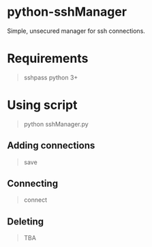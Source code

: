 # python-sshManager
Simple, unsecured manager for ssh connections.

# Requirements
> sshpass
> python 3+

# Using script
> python sshManager.py

## Adding connections
> save <name> <host> <user> <password>

## Connecting
> connect <name>
  
## Deleting
> TBA
